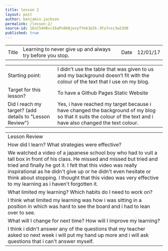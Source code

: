 ```yaml
---
title: lesson 2
layout: post
author: benjamin.jackson
permalink: /lesson-2/
source-id: 1EoC54H8vcI6aPn8kBjevyTYek3p5k-3Fu7vsc3w23U0
published: true
---
```

<table>
  <tr>
    <td>Title</td>
    <td>Learning to never give up and always try before you stop.</td>
    <td>Date</td>
    <td>12/01/17</td>
  </tr>
</table>


<table>
  <tr>
    <td>Starting point:</td>
    <td>I didn't use the table that was given to us and my background doesn’t fit with the colour of the text that I use on my blog.</td>
  </tr>
  <tr>
    <td>Target for this lesson?</td>
    <td>To have a Github Pages Static Website</td>
  </tr>
  <tr>
    <td>Did I reach my target?
(add details to "Lesson Review")</td>
    <td>Yes, i have reached my target because i have changed the background of my blog so that it suits the colour of the text and i have also changed the text colour.</td>
  </tr>
</table>


<table>
  <tr>
    <td>Lesson Review</td>
  </tr>
  <tr>
    <td>How did I learn? What strategies were effective?</td>
  </tr>
  <tr>
    <td>We watched a video of a japanese school boy who had to vult a tall box in front of his class. He missed and missed but tried and tried and finally he got it. I felt that this video was really inspirational as he didn't give up or he didn't even hesitate or think about stopping. I thought that this video was very effective to my learning as i haven't forgotten it.</td>
  </tr>
  <tr>
    <td>What limited my learning? Which habits do I need to work on?</td>
  </tr>
  <tr>
    <td>I think what limited my learning was how i was sitting in a position in which was hard to see the board and i had to lean over to see.</td>
  </tr>
  <tr>
    <td>What will I change for next time? How will I improve my learning?</td>
  </tr>
  <tr>
    <td>I think i didn't answer any of the questions that my teacher asked so next week i will put my hand up more and i will ask questions that i can't answer myself.</td>
  </tr>
</table>


